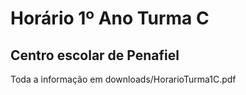 # Horário 1º Ano Turma C

## Centro escolar de Penafiel
Toda a informação em downloads/HorarioTurma1C.pdf
